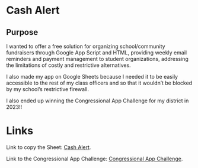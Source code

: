 # Cash Alert

## Purpose

I wanted to offer a free solution for organizing school/community fundraisers through Google App Script and HTML, 
providing weekly email reminders and payment management to student organizations, addressing the limitations of 
costly and restrictive alternatives.

I also made my app on Google Sheets because I needed it to be easily accessible to the rest of my class officers 
and so that it wouldn’t be blocked by my school’s restrictive firewall.

I also ended up winning the Congressional App Challenge for my district in 2023!!

# Links

Link to copy the Sheet: [Cash Alert](https://docs.google.com/spreadsheets/d/1sAX5pe7xRuF6oNbnWtSIPLJBJwPp5zgpSqdrp3k1AVk/copy
).

Link to the Congressional App Challenge: [Congressional App Challenge](https://www.congressionalappchallenge.us/23-tx15/).
